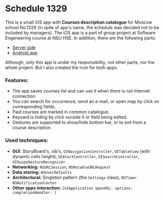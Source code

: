 # Schedule 1329

This is a small iOS app with **Courses description catalogue** for Moscow school No.1329
(in spite of app's name, the schedule was decided not to be included by managers).
The iOS app is a part of group project at Software Engeneering course at NSU HSE. In addition, there are the following parts:
- [Server side](https://github.com/Alpha424/CoursesAppServer)
- [Android app](https://github.com/AplusD/school-1329-additional-lessons-catalog-Android)

Although, only this app is under my responsibility, not other parts, nor the whole project.
But I also created the icon for both apps.

### Features:
- The app saves courses list and can use it when there is not Internet connection.
- You can search for occurrence, send an e-mail, or open map by click on corresponding fields.
- Paid courses are marked in common catalogue.
- Keyoard is hiding by click ourside it or field being edited.
- Gestures are supported to show/hide bottom bar, or to exit from a course description.

### Used techniques:
- **GUI**: StoryBoard's, xib's, `UINavigationController`, `UITableView` (with dynamic cells height), `UIAlertController`, `UISearchController`, `UISwipeGestureRecognizer`
- **Networking:** `NSURLSession`, `NSMutableURLRequest`
- **Data storing:** `NSUserDefaults`
- **Architectural:** Singleton pattern (the `Settings` class), `NSTimer` `NSNotificationCenter`
- **Other apps interaction:** `[UIApplication openURL: options: completionHandler: ]`
